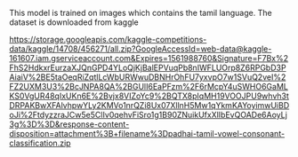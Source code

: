 This model is trained on images which contains the tamil language. The dataset is downloaded from kaggle

https://storage.googleapis.com/kaggle-competitions-data/kaggle/14708/456271/all.zip?GoogleAccessId=web-data@kaggle-161607.iam.gserviceaccount.com&Expires=1561988760&Signature=F7Bx%2FhS2HdkxrEurzaXJQnGPD4YLoQjKjBalEPVuqPb8nIWFLUOrp8Z6RPGbD3PAiaiV%2BE5taOeqRiZqtlLcWbURWwuDBNHrOhFU7yxvpO7w1SVuQ2veI%2FZ2UXM3U3%2BcJNPA8QA%2BGUlI6EaPFzm%2F6rMcpY4uSWHO6GaMLKS0VgUR48qIxUKn6E%2Bvjx8VIZoYc9%2BQTX8pIqMH19VOOJPU9whvh3tDRPAKBwXFAlvhpwYLy2KMVo1nrQZi8Ux07XllnH5Mw1qYkmKAYoyimwUiBDoJi%2FtdyzzraJCw5e5ClIv0qehvFiSro1g1B90ZNuikUfxXlIbEvQOADe6AoyLj3g%3D%3D&response-content-disposition=attachment%3B+filename%3Dpadhai-tamil-vowel-consonant-classification.zip